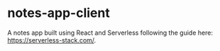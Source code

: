 # notes-app-client
A notes app built using React and Serverless following the guide here:  https://serverless-stack.com/.
